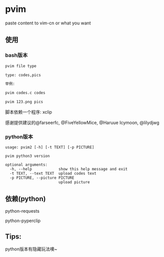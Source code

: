 # pvim
paste content to vim-cn or what you want

## 使用

### bash版本
```bash
pvim file type

type: codes,pics

举例:

pvim codes.c codes

pvim 123.png pics
```

脚本依赖一个程序: xclip

感谢提供建议的@farseerfc, @FiveYellowMice, @Haruue Icymoon, @lilydjwg

### python版本
```
usage: pvim2 [-h] [-t TEXT] [-p PICTURE]

pvim python3 version

optional arguments:
  -h, --help            show this help message and exit
  -t TEXT, --text TEXT  upload codes text
  -p PICTURE, --picture PICTURE
                        upload picture
```

## 依赖(python)
python-requests

python-pyperclip

## Tips:
python版本有隐藏玩法噢~
